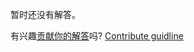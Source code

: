 
暂时还没有解答。

有兴趣[贡献你的解答](https://github.com/BFEdev/BFE.dev-solutions/blob/main/problem/most-frequently-occurring-character_zh.md)吗? [Contribute guidline](https://github.com/BFEdev/BFE.dev-solutions#how-to-contribute)
